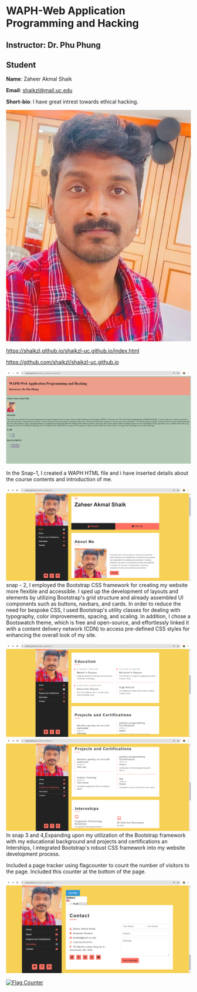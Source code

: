 # WAPH-Web Application Programming and Hacking

## Instructor: Dr. Phu Phung
## Student

**Name**: Zaheer Akmal Shaik

**Email**: shaikzl@mail.uc.edu

**Short-bio**: I have great intrest towards ethical hacking. 

![Zaheers's headshot](images/zaheerpic.jpeg)

https://shaikzl.github.io/shaikzl-uc.github.io/index.html

https://github.com/shaikzl/shaikzl-uc.github.io

 ![html file](images/up1.png)

In the Snap-1, I created a WAPH HTML file and i have inserted details about the course contents and introduction of me.

![boostrap](images/up2.png)
snap - 2, I employed the Bootstrap CSS framework for creating my website more flexible and accessible. I sped up the development of layouts and elements by utilizing Bootstrap's grid structure and already assembled UI components such as buttons, navbars, and cards. In order to reduce the need for bespoke CSS, I used Bootstrap's utility classes for dealing with typography, color improvements, spacing, and scaling. In addition, I chose a Bootswatch theme, which is free and open-source, and effortlessly linked it with a content delivery network (CDN) to access pre-defined CSS styles for enhancing the overall look of my site.

![education](images/up3.png)
![experience](images/up4.png)
In snap 3 and 4,Expanding upon my utilization of the Bootstrap framework with my educational background and projects and certifications an Interships, I integrated Bootstrap's robust CSS framework into my website development process.

Included a page tracker using flagcounter to count the number of visitors
to the page. Included this counter at the bottom of the page.

![flag](images/up5.png)
<div><a href="http://s11.flagcounter.com/more/OCo"><img src="https://s11.flagcounter.com/count2/OCo/bg_FFFFFF/txt_000000/border_CCCCCC/columns_2/maxflags_10/viewers_0/labels_0/pageviews_0/flags_0/percent_0/" alt="Flag Counter" border="0"></a></div>





